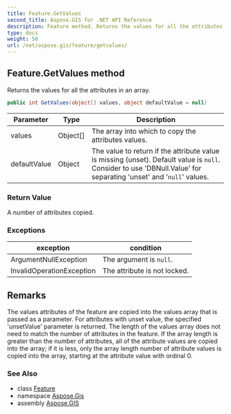 ```yaml
---
title: Feature.GetValues
second_title: Aspose.GIS for .NET API Reference
description: Feature method. Returns the values for all the attributes in an array
type: docs
weight: 50
url: /net/aspose.gis/feature/getvalues/
---
```

## Feature.GetValues method

Returns the values for all the attributes in an array.

```csharp
public int GetValues(object[] values, object defaultValue = null)
```

| Parameter | Type | Description |
| --- | --- | --- |
| values | Object[] | The array into which to copy the attributes values. |
| defaultValue | Object | The value to return if the attribute value is missing (unset). Default value is `null`. Consider to use 'DBNull.Value' for separating 'unset' and '`null`' values. |

### Return Value

A number of attributes copied.

### Exceptions

| exception | condition |
| --- | --- |
| ArgumentNullException | The argument is `null`. |
| InvalidOperationException | The attribute is not locked. |

## Remarks

The values attributes of the feature are copied into the values array that is passed as a parameter. For attributes with unset value, the specified 'unsetValue' parameter is returned.  The length of the values array does not need to match the number of attributes in the feature. If the array length is greater than the number of attributes, all of the attribute values are copied into the array; if it is less, only the array length number of attribute values is copied into the array, starting at the attribute value with ordinal 0.

### See Also

* class [Feature](../)
* namespace [Aspose.Gis](../../feature/)
* assembly [Aspose.GIS](../../../)


